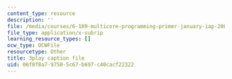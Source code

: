 ```yaml
---
content_type: resource
description: ''
file: /media/courses/6-189-multicore-programming-primer-january-iap-2007/06f8f8a797505c67b697c40cacf22322_hd4roBsrYA8.vtt
file_type: application/x-subrip
learning_resource_types: []
ocw_type: OCWFile
resourcetype: Other
title: 3play caption file
uid: 06f8f8a7-9750-5c67-b697-c40cacf22322
---
```

